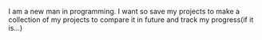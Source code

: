 I am a new man in programming.
I want so save my projects to make a collection of my projects to compare it in future and track my progress(if it is...)
